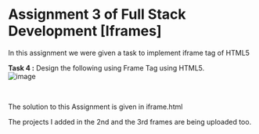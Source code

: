 # Assignment 3 of Full Stack Development [Iframes]

In this assignment we were given a task to implement iframe tag of HTML5

**Task 4 :** Design the following using Frame Tag using HTML5. <br>
![image](https://github.com/user-attachments/assets/2ef0827a-c86b-4f93-9549-36de1bac87ed)

<br>

The solution to this Assignment is given in iframe.html

The projects I added in the 2nd and the 3rd frames are being uploaded too.
